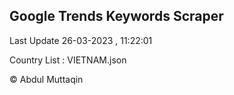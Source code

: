 

## Google Trends Keywords Scraper 
 
Last Update 26-03-2023 , 11:22:01

Country List :
VIETNAM.json



© Abdul Muttaqin 
